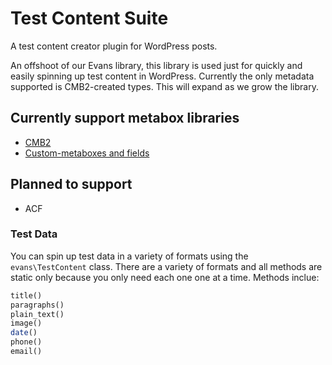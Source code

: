 # Test Content Suite

A test content creator plugin for WordPress posts.

An offshoot of our Evans library, this library is used just for quickly and easily spinning up test content in WordPress. Currently the only metadata supported is CMB2-created types. This will expand as we grow the library.

## Currently support metabox libraries
* [CMB2](https://github.com/WebDevStudios/CMB2)
* [Custom-metaboxes and fields](https://github.com/WebDevStudios/Custom-Metaboxes-and-Fields-for-WordPress)

## Planned to support
* ACF

### Test Data

You can spin up test data in a variety of formats using the `evans\TestContent` class. There are a variety of formats and all methods are static only because you only need each one one at a time. Methods inclue: 

```php
title()
paragraphs()
plain_text()
image()
date()
phone()
email()
```
